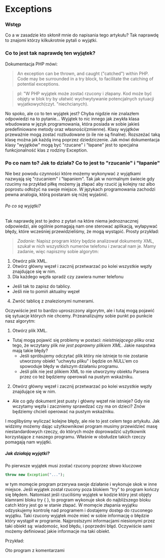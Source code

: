 # Exceptions

### Wstęp
Co a w zasadzie kto skłonił mnie do napisania tego artykułu? Tak naprawdę to znajomi którzy kilkukrotnie pytali o wyjątki. 

### Co to jest tak naprawdę ten wyjątek?
Dokumentacja PHP mówi:
>  An exception can be thrown, and caught ("catched") within PHP. Code may be surrounded in a try block, to facilitate the catching of potential exceptions.

> pl: "W PHP wyjątek może zostać rzucony i złapany. Kod może być objęty w blok try  by ułatwić wychwytywanie potencjalnych sytuacji wyjatkowych(czyt. "niechcianych).

No spoko, ale co to ten wyjątek jest? Chyba nigdzie nie znalazłem odpowiedzi na to pytanie...
Wyjątek to nic innego jak zwykła klasa wbudowana w język programowania, która posiada w sobie jakieś predefiniowane metody oraz własności(zmienne). Klasy wyjątków przeważnie mogą zostać rozbudowane (o ile nie są finalne). Rozszeżać taką klasę można jak każdą inną poprzez dziedziczenie. Jak mówi dokumentacja klasy "wyjątków" mogą być "rzucane" i "łapane" jest to specjalna funkcjonalność klas z rodziny Exception.

### Po co nam to? Jak to działa? Co to jest to "rzucanie" i "łapanie"
Nie bez powodu czynności które możemy wykonywać z wyjątkami nazwyają się "rzucaniem" i "łapaniem". Tak jak w normalnym świecie gdy rzucimy na przykład piłkę możemy ją złapać aby rzucić ją kolejny raz albo poprostu odłożyć na swoje miejsce. W językach programowania zachodzi pewna analogia, którą postaram się niżej wyjaśnić.

###### Po co są wyjątki?
Tak naprawdę jest to jedno z pytań na które niema jednoznacznej odpowiedzi, ale ogólnie pomagają nam one sterować aplikacją, wyłapywać błędy, które wcześniej przewidzieliśmy, że mogą wystąpić.
Prosty przykład:
> *Zadanie:* Napisz program który będzie analizował dokumenty XML, szukał w nich wszystkich numerów telefonu i zwracał nam je.
Mamy zadanie, więc napiszmy sobie algorytm:
1. Otwórz plik XML.
2. Otwórz główny węzeł i zacznij przetwarzać po kolei wszystkie węzły znajdujące się w nim.
3. Dla każdego węzła spradź czy zawiera numer telefonu
  - Jeśli tak to zapisz do tablicy.
  - Jeśli nie to pomiń aktualny węzeł
4. Zwróć tablicę z znalezionymi numerami.

Oczywiście jest to bardzo uproszczony algorytm, ale i tutaj mogą pojawić się sytuacje których nie chcemy. Przeanalizujmy sobie punkt po punkcie nasz algorytm:
1. Otwórz plik XML.
  - Tutaj mogą pojawić się problemy w postaci: *nieistniejącego pliku* oraz tego, że wczytany plik *nie jest poprawny plikiem XML*. Jakie naspstwa mają takie błędy? 
    - Jeśli spróbujemy odczytać plik który nie istnieje to nie zostanie utworzony obiekt "uchwytu pliku" i będzie on NULL'em co spowoduje błędy w dalszym działaniu programu. 
    - Jeśli plik nie jest plikiem XML to nie utworzymy obiektu Parsera przez co też będziemy operowali na pustym wskaźniku.

2. Otwórz główny węzeł i zacznij przetwarzać po kolei wszystkie węzły znajdujące się w nim.
  - Ale co gdy dokument jest pusty i główny węzeł nie istnieje? Gdy nie wczytamy węzła i zaczniemy sprawdzać czy ma on dzieci? Znów będziemy chcieli operować na pustym wskaźniku.

I moglibyśmy wyliczać kolejne błędy, ale nie to jest celem tego artykułu. Jak widzimy możemy dając użytkownikowi program musimy przewidzieć masę niestandardowych rzeczy, do których może doprowadzić użytkownik korzystające z naszego programu. Właśnie w obsłudze takich rzeczy pomagają nam wyjątki.

##### Jak działają wyjątki?
Po pierwsze wyjątek musi zostać rzucony poprzez słowo kluczowe 
```php
throw new Exception("..."); 
```
w tym momęcie program przerywa swoje działanie i wykonuje skok w inne miejsce. Jeśli wyjątek został rzucony poza blokiem "try" to program kończy się błędem. Natomiast jeśli rzuciliśmy wyjątek w kodzie który jest objęty klamrami bloku try { }, to program wykonuje skok do najbliższego bloku catch który jest go w stanie złapać. W momęcie złapania wyjątku odzyskujemy kontrolę nad programem i dostajemy dostęp do rzuconego wyjątku. Taki rzucony wyjątek może mieć w sobie informację o błędzie który wystąpił w programie. Najprostszymi informacjami niesionymi przez taki obiekt są: wiadomośc, kod błędu, i poprzedni błąd. Oczywiście sami możemy definiować jakie informacje ma taki obiekt.

Przykład: 

Oto program z komentarzami
